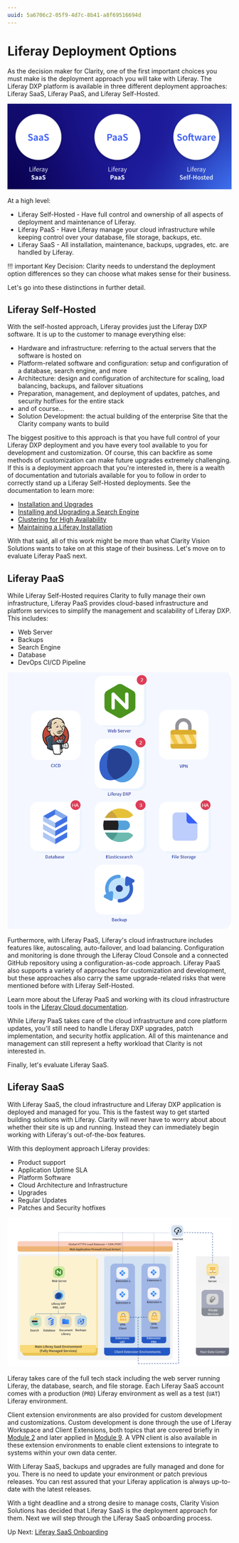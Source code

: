 ```yaml
---
uuid: 5a6706c2-05f9-4d7c-8b41-a8f69516694d
---
```

# Liferay Deployment Options

As the decision maker for Clarity, one of the first important choices you must make is the deployment approach you will take with Liferay. The Liferay DXP platform is available in three different deployment approaches: Liferay SaaS, Liferay PaaS, and Liferay Self-Hosted.

![The three Liferay deployment approaches, Liferay SaaS, Liferay PaaS, and Liferay Self-Hosted](./liferay-deployment-options/images/01.png)

At a high level:

* Liferay Self-Hosted - Have full control and ownership of all aspects of deployment and maintenance of Liferay.
* Liferay PaaS - Have Liferay manage your cloud infrastructure while keeping control over your database, file storage, backups, etc.
* Liferay SaaS - All installation, maintenance, backups, upgrades, etc. are handled by Liferay.

!!! important
   Key Decision: Clarity needs to understand the deployment option differences so they can choose what makes sense for their business.

Let's go into these distinctions in further detail.

## Liferay Self-Hosted

With the self-hosted approach, Liferay provides just the Liferay DXP software. It is up to the customer to manage everything else:

* Hardware and infrastructure: referring to the actual servers that the software is hosted on
* Platform-related software and configuration: setup and configuration of a database, search engine, and more
* Architecture: design and configuration of architecture for scaling, load balancing, backups, and failover situations
* Preparation, management, and deployment of updates, patches, and security hotfixes for the entire stack
* and of course...
* Solution Development: the actual building of the enterprise Site that the Clarity company wants to build

The biggest positive to this approach is that you have full control of your Liferay DXP deployment and you have every tool available to you for development and customization. Of course, this can backfire as some methods of customization can make future upgrades extremely challenging. If this is a deployment approach that you're interested in, there is a wealth of documentation and tutorials available for you to follow in order to correctly stand up a Liferay Self-Hosted deployments. See the documentation to learn more:

* [Installation and Upgrades](https://learn.liferay.com/w/dxp/installation-and-upgrades)
* [Installing and Upgrading a Search Engine](https://learn.liferay.com/w/dxp/using-search/installing-and-upgrading-a-search-engine)
* [Clustering for High Availability](https://learn.liferay.com/w/dxp/installation-and-upgrades/setting-up-liferay/clustering-for-high-availability)
* [Maintaining a Liferay Installation](https://learn.liferay.com/w/dxp/installation-and-upgrades/maintaining-a-liferay-installation)

With that said, all of this work might be more than what Clarity Vision Solutions wants to take on at this stage of their business. Let's move on to evaluate Liferay PaaS next.

## Liferay PaaS

While Liferay Self-Hosted requires Clarity to fully manage their own infrastructure, Liferay PaaS provides cloud-based infrastructure and platform services to simplify the management and scalability of Liferay DXP. This includes:

* Web Server
* Backups
* Search Engine
* Database
* DevOps CI/CD Pipeline

![Liferay PaaS includes cloud-based infrastructure necessary for Liferay DXP.](./liferay-deployment-options/images/02.png)

Furthermore, with Liferay PaaS, Liferay's cloud infrastructure includes features like, autoscaling, auto-failover, and load balancing. Configuration and monitoring is done through the Liferay Cloud Console and a connected GitHub repository using a configuration-as-code approach. Liferay PaaS also supports a variety of approaches for customization and development, but these approaches also carry the same upgrade-related risks that were mentioned before with Liferay Self-Hosted.

Learn more about the Liferay PaaS and working with its cloud infrastructure tools in the [Liferay Cloud documentation](https://learn.liferay.com/web/guest/w/liferay-cloud/index).

While Liferay PaaS takes care of the cloud infrastructure and core platform updates, you'll still need to handle Liferay DXP upgrades, patch implementation, and security hotfix application. All of this maintenance and management can still represent a hefty workload that Clarity is not interested in.

Finally, let's evaluate Liferay SaaS.

## Liferay SaaS

With Liferay SaaS, the cloud infrastructure and Liferay DXP application is deployed and managed for you. This is the fastest way to get started building solutions with Liferay. Clarity will never have to worry about about whether their site is up and running. Instead they can immediately begin working with Liferay's out-of-the-box features.

With this deployment approach Liferay provides:

* Product support
* Application Uptime SLA
* Platform Software
* Cloud Architecture and Infrastructure
* Upgrades
* Regular Updates
* Patches and Security hotfixes

![Liferay SaaS is fully managed for you.](./liferay-deployment-options/images/03.png)

Liferay takes care of the full tech stack including the web server running Liferay, the database, search, and file storage. Each Liferay SaaS account comes with a production (`PRD`) Liferay environment as well as a test (`UAT`) Liferay environment. 

Client extension environments are also provided for custom development and customizations. Custom development is done through the use of Liferay Workspace and Client Extensions, both topics that are covered briefly in [Module 2](../module-2-developer-setup.md) and later applied in [Module 9](../module-9.md). A VPN client is also available in these extension environments to enable client extensions to integrate to systems within your own data center.

With Liferay SaaS, backups and upgrades are fully managed and done for you. There is no need to update your environment or patch previous releases. You can rest assured that your Liferay application is always up-to-date with the latest releases.

With a tight deadline and a strong desire to manage costs, Clarity Vision Solutions has decided that Liferay SaaS is the deployment approach for them. Next we will step through the Liferay SaaS onboarding process.

Up Next: [Liferay SaaS Onboarding](./liferay-saas-onboarding.md)
